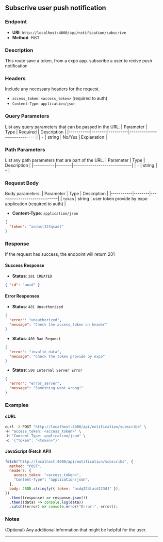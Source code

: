 ## **Subscrive user push notification**

### **Endpoint**

- **URI**: `http://localhost:4000/api/notification/subscrive`
- **Method**: `POST`

### **Description**

This route save a token, from a expo app.
subscribe a user to recive push notification

### **Headers**

Include any necessary headers for the request.

- `access_token`: `<access_token>` (required to auth)
- `Content-Type`: `application/json`

### **Query Parameters**

List any query parameters that can be passed in the URL.
| Parameter | Type | Required | Description |
|-----------|--------|----------|------------------------------|
| `-` | string | No/Yes | Explanation |

### **Path Parameters**

List any path parameters that are part of the URL.
| Parameter | Type | Description |
|-----------|--------|------------------------------|
| `-` | string | - |

### **Request Body**

Body parameters.
| Parameter | Type | Description |
|-----------|--------|------------------------------|
| `token` | string | user token provide by expo application (required to auth) |

- **Content-Type**: `application/json`

```json
{
  "token": "asdas[123qsad]"
}
```

### **Response**

If the request has success, the endpoint will return 201

#### **Success Response**

- **Status**: `201 CREATED`

```json
{ "id": "uuid" }
```

#### **Error Responses**

- **Status**: `401 Unauthorized`

```json
{
  "error": "unauthorized",
  "message": "Check the access_token on header"
}
```

- **Status**: `400 Bad Request`

```json
{
  "error": "invalid_data",
  "message": "Check the token provide by expo"
}
```

- **Status**: `500 Internal Server Error`

```json
{
  "error": "error_server",
  "message": "Something went wrong!"
}
```

### **Examples**

#### **cURL**

```bash
curl -X POST "http://localhost:4000/api/notification/subscribe" \
-H "access_token: <access_token>" \
-H "Content-Type: application/json" \
-d '{"token": "<token>"}'
```

#### **JavaScript (Fetch API)**

```javascript
fetch("http://localhost:4000/api/notification/subscribe", {
  method: "POST",
  headers: {
    access_token: "<access_token>",
    "Content-Type": "application/json",
  },
  body: JSON.stringfy({ token: "asdq324[asd1234]" }),
})
  .then((response) => response.json())
  .then((data) => console.log(data))
  .catch((error) => console.error("Error:", error));
```

### **Notes**

(Optional) Any additional information that might be helpful for the user.

---

